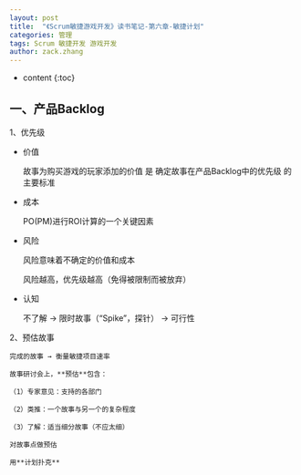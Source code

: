```yaml
---
layout: post
title:  "《Scrum敏捷游戏开发》读书笔记-第六章-敏捷计划"
categories: 管理
tags: Scrum 敏捷开发 游戏开发
author: zack.zhang
---
```


* content
{:toc}

<!-- more -->

## 一、产品Backlog

1、优先级

* 价值

    故事为购买游戏的玩家添加的价值 是 确定故事在产品Backlog中的优先级 的主要标准
	
* 成本

    PO(PM)进行ROI计算的一个关键因素
	
* 风险

    风险意味着不确定的价值和成本
	
	风险越高，优先级越高（免得被限制而被放弃）
	
* 认知

    不了解 → 限时故事（“Spike”，探针） → 可行性
	
2、预估故事

    完成的故事 → 衡量敏捷项目速率
	
	故事研讨会上，**预估**包含：
	
	（1）专家意见：支持的各部门
	
	（2）类推：一个故事与另一个的复杂程度
	
	（3）了解：适当细分故事（不应太细）
	
	对故事点做预估
	
	用**计划扑克**